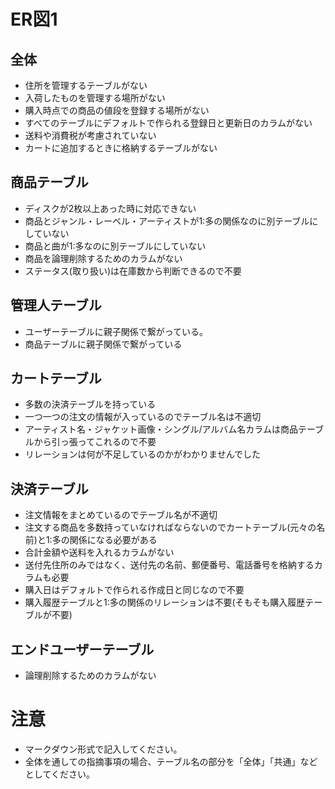 # ER図1
## 全体
- 住所を管理するテーブルがない
- 入荷したものを管理する場所がない
- 購入時点での商品の値段を登録する場所がない
- すべてのテーブルにデフォルトで作られる登録日と更新日のカラムがない
- 送料や消費税が考慮されていない
- カートに追加するときに格納するテーブルがない

## 商品テーブル
- ディスクが2枚以上あった時に対応できない
- 商品とジャンル・レーベル・アーティストが1:多の関係なのに別テーブルにしていない
- 商品と曲が1:多なのに別テーブルにしていない
- 商品を論理削除するためのカラムがない
- ステータス(取り扱い)は在庫数から判断できるので不要

## 管理人テーブル
- ユーザーテーブルに親子関係で繋がっている。
- 商品テーブルに親子関係で繋がっている

## カートテーブル
- 多数の決済テーブルを持っている
- 一つ一つの注文の情報が入っているのでテーブル名は不適切
- アーティスト名・ジャケット画像・シングル/アルバム名カラムは商品テーブルから引っ張ってこれるので不要
- リレーションは何が不足しているのかがわかりませんでした

## 決済テーブル
- 注文情報をまとめているのでテーブル名が不適切
- 注文する商品を多数持っていなければならないのでカートテーブル(元々の名前)と1:多の関係になる必要がある
- 合計金額や送料を入れるカラムがない
- 送付先住所のみではなく、送付先の名前、郵便番号、電話番号を格納するカラムも必要
- 購入日はデフォルトで作られる作成日と同じなので不要
- 購入履歴テーブルと1:多の関係のリレーションは不要(そもそも購入履歴テーブルが不要)

## エンドユーザーテーブル
- 論理削除するためのカラムがない

# 注意
* マークダウン形式で記入してください。
* 全体を通しての指摘事項の場合、テーブル名の部分を「全体」「共通」などとしてください。

